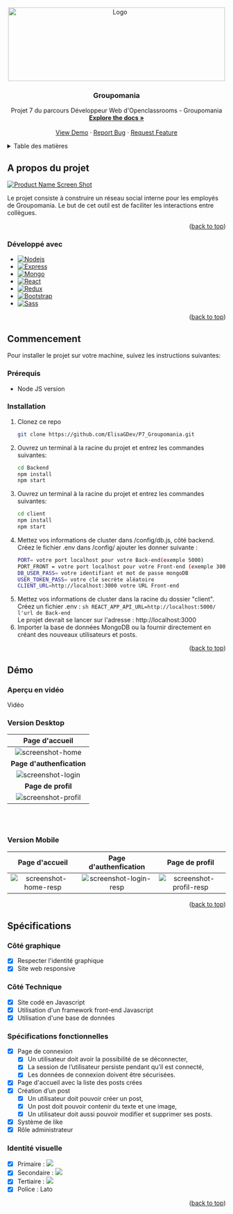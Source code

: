 <a name="readme-top"></a>

<!-- PROJECT LOGO -->
<br />
<div align="center">
  <a href="https://github.com/ElisaGDev/P7_Groupomania">
    <img src="images/Logo.png" alt="Logo" width="500" height="170">
  </a>

<h3 align="center">Groupomania</h3>

  <p align="center">
    Projet 7 du parcours Développeur Web d'Openclassrooms - Groupomania
    <br />
    <a href="https://github.com/ElisaGDev/P7_Groupomania"><strong>Explore the docs »</strong></a>
    <br />
    <br />
    <a href="https://github.com/ElisaGDev/P7_Groupomania">View Demo</a>
    ·
    <a href="https://github.com/ElisaGDev/P7_Groupomania/issues">Report Bug</a>
    ·
    <a href="https://github.com/ElisaGDev/P7_Groupomania/issues">Request Feature</a>
  </p>
</div>

<!-- TABLE OF CONTENTS -->
<details>
  <summary>Table des matières</summary>
  <ol>
    <li>
      <a href="#a-propos-du-projet">A propos du projet</a>
      <ul>
        <li><a href="#développé-avec">Développé avec</a></li>
      </ul>
    </li>
    <li>
      <a href="#commencement">Commencer</a>
      <ul>
        <li><a href="#prérequis">Prérequis</a></li>
        <li><a href="#installation">Installation</a></li>
      </ul>
    </li>
    <li><a href="#démo">Démo</a></li>
      <ul>
        <li><a href="#aperçu-en-vidéo">Démo en vidéo</a></li>
        <li><a href="#version-desktop">Version Desktop</a></li>
        <li><a href="#version-mobile">Version Mobile</a></li>
      </ul>
    <li><a href="#spécifications">Spécifications</a></li>
  </ol>
</details>

<!-- A propos du projet -->

## A propos du projet

[![Product Name Screen Shot][product-screenshot]](https://example.com)

Le projet consiste à construire un réseau social interne pour les employés de Groupomania. Le but de cet outil est de faciliter les interactions entre collègues.

<p align="right">(<a href="#readme-top">back to top</a>)</p>

### Développé avec

- [![Nodejs][nodejs]][nodejs-url]
- [![Express][express]][express-url]
- [![Mongo][mongo]][mongo-url]
- [![React][react.js]][react-url]
- [![Redux][redux]][redux-url]
- [![Bootstrap][bootstrap.com]][bootstrap-url]
- [![Sass][sass]][sass-url]

<p align="right">(<a href="#readme-top">back to top</a>)</p>

<!-- COMMENCEMENT -->

## Commencement

Pour installer le projet sur votre machine, suivez les instructions suivantes:

### Prérequis

- Node JS version

### Installation

1. Clonez ce repo
   ```sh
   git clone https://github.com/ElisaGDev/P7_Groupomania.git
   ```
2. Ouvrez un terminal à la racine du projet et entrez les commandes suivantes:
   ```sh
   cd Backend
   npm install
   npm start
   ```
3. Ouvrez un terminal à la racine du projet et entrez les commandes suivantes:
   ```sh
   cd client
   npm install
   npm start
   ```
4. Mettez vos informations de cluster dans /config/db.js, côté backend. Créez le fichier .env dans /config/ ajouter les donner suivante :
   ```sh
   PORT= votre port localhost pour votre Back-end(exemple 5000)
   PORT_FRONT = votre port localhost pour votre Front-end (exemple 3000)
   DB_USER_PASS= votre identifiant et mot de passe mongoDB
   USER_TOKEN_PASS= votre clé secrète aléatoire
   CLIENT_URL=http://localhost:3000 votre URL Front-end
   ```
5. Mettez vos informations de cluster dans la racine du dossier "client". Créez un fichier .env :
   `sh REACT_APP_API_URL=http://localhost:5000/ l'url de Back-end `
   <br>
   Le projet devrait se lancer sur l'adresse : http://localhost:3000
6. Importer la base de données MongoDB ou la fournir directement en créant des nouveaux utilisateurs et posts.

<p align="right">(<a href="#readme-top">back to top</a>)</p>

<!-- DEMO -->

## Démo

### Aperçu en vidéo

Vidéo

### Version Desktop

|                **Page d'accueil**                 |
| :-----------------------------------------------: |
|     ![screenshot-home](images/screenshot.png)     |
|             **Page d'authenfication**             |
|  ![screenshot-login](images/screenshotlogin.png)  |
|                **Page de profil**                 |
| ![screenshot-profil](images/screenshotprofil.png) |

<br>
<br>

### Version Mobile

|                   Page d'accueil                    |                  Page d'authenfication                   |                       Page de profil                       |
| :-------------------------------------------------: | :------------------------------------------------------: | :--------------------------------------------------------: |
| ![screenshot-home-resp](images/screenshotresp1.png) | ![screenshot-login-resp](images/screenshotresplogin.png) | ![screenshot-profil-resp](images/screenshotrespprofil.png) |

<p align="right">(<a href="#readme-top">back to top</a>)</p>

<!-- SPECIFICATIONS -->

## Spécifications

### Côté graphique

- [x] Respecter l'identité graphique
- [x] Site web responsive

### Côté Technique

- [x] Site codé en Javascript
- [x] Utilisation d'un framework front-end Javascript
- [x] Utilisation d'une base de données

### Spécifications fonctionnelles

- [x] Page de connexion
  - [x] Un utilisateur doit avoir la possibilité de se déconnecter,
  - [x] La session de l’utilisateur persiste pendant qu’il est connecté,
  - [x] Les données de connexion doivent être sécurisées.
- [x] Page d'accueil avec la liste des posts crées
- [x] Création d’un post
  - [x] Un utilisateur doit pouvoir créer un post,
  - [x] Un post doit pouvoir contenir du texte et une image,
  - [x] Un utilisateur doit aussi pouvoir modifier et supprimer ses posts.
- [x] Système de like
- [x] Rôle administrateur

### Identité visuelle

- [x] Primaire : <img src="https://img.shields.io/badge/-%23FD2D01-%23FD2D01"/>
- [x] Secondaire : <img src="https://img.shields.io/badge/-%23FFD7D7-%23FFD7D7"/>
- [x] Tertiaire : <img src="https://img.shields.io/badge/-%234E5166-%234E5166"/>
- [x] Police : Lato

<p align="right">(<a href="#readme-top">back to top</a>)</p>

<!-- MARKDOWN LINKS & IMAGES -->
<!-- https://www.markdownguide.org/basic-syntax/#reference-style-links -->

[product-screenshot]: images/screenshot.png
[nodejs]: https://img.shields.io/badge/Node.js-43853D?style=for-the-badge&logo=nodedotjs&logoColor=white
[nodejs-url]: https://nodejs.dev/
[express]: https://img.shields.io/badge/Express.js-404D59?style=for-the-badge
[express-url]: https://expressjs.com/fr/
[mongo]: https://img.shields.io/badge/MongoDB-4EA94B?style=for-the-badge&logo=mongodb&logoColor=white
[mongo-url]: https://www.mongodb.com/
[react.js]: https://img.shields.io/badge/React-20232A?style=for-the-badge&logo=react&logoColor=61DAFB
[react-url]: https://reactjs.org/
[redux]: https://img.shields.io/badge/Redux-593D88?style=for-the-badge&logo=redux&logoColor=white
[redux-url]: https://redux.js.org/
[bootstrap.com]: https://img.shields.io/badge/Bootstrap-563D7C?style=for-the-badge&logo=bootstrap&logoColor=white
[bootstrap-url]: https://getbootstrap.com/
[sass]: https://img.shields.io/badge/Sass-CC6699?style=for-the-badge&logo=sass&logoColor=white
[sass-url]: https://sass-lang.com/
[primary]: https://img.shields.io/badge/-#FD2D01-#FD2D01
